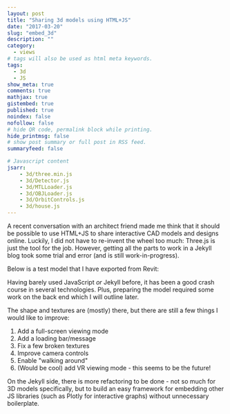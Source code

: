 ```yaml
---
layout: post
title: "Sharing 3d models using HTML+JS"
date: "2017-03-20"
slug: "embed_3d"
description: ""
category: 
  - views
# tags will also be used as html meta keywords.
tags:
  - 3d
  - JS
show_meta: true
comments: true
mathjax: true
gistembed: true
published: true
noindex: false
nofollow: false
# hide QR code, permalink block while printing.
hide_printmsg: false
# show post summary or full post in RSS feed.
summaryfeed: false

# Javascript content
jsarr:
    - 3d/three.min.js
    - 3d/Detector.js
    - 3d/MTLLoader.js
    - 3d/OBJLoader.js
    - 3d/OrbitControls.js
    - 3d/house.js
---
```


A recent conversation with an architect friend made me think that it should be possible to use HTML+JS to share interactive CAD models and designs online. Luckily, I did not have to re-invent the wheel too much: Three.js is just the tool for the job. However, getting all the parts to work in a Jekyll blog took some trial and error (and is still work-in-progress).

Below is a test model that I have exported from Revit:

<div id="div3d" ></div>

Having barely used JavaScript *or* Jekyll before, it has been a good crash course in several technologies. Plus, preparing the model required some work on the back end which I will outline later.

The shape and textures are (mostly) there, but there are still a few things I would like to improve:

1. Add a full-screen viewing mode
2. Add a loading bar/message
3. Fix a few broken textures
4. Improve camera controls
5. Enable "walking around"
6. (Would be cool) add VR viewing mode - this seems to be the future!

On the Jekyll side, there is more refactoring to be done - not so much for 3D models specifically, but to build an easy framework for embedding other JS libraries (such as Plotly for interactive graphs) without unnecessary boilerplate.

